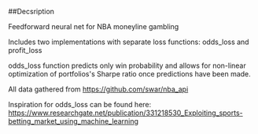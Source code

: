 ##Decsription

Feedforward neural net for NBA moneyline gambling

Includes two implementations with separate loss functions: odds_loss and profit_loss

odds_loss function predicts only win probability and allows for non-linear optimization of portfolios's Sharpe ratio once predictions have been made.

All data gathered from https://github.com/swar/nba_api

Inspiration for odds_loss can be found here: https://www.researchgate.net/publication/331218530_Exploiting_sports-betting_market_using_machine_learning
